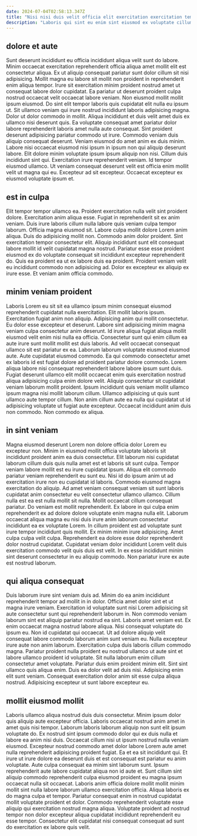 ```yaml
---
date: 2024-07-04T02:58:13.347Z
title: "Nisi nisi duis velit officia elit exercitation exercitation tempor ea."
description: "Laboris qui sint eu enim sint eiusmod ex voluptate cillum sit voluptate in esse pariatur. Quis labore officia deserunt elit."
---
```



## dolore et aute

Sunt deserunt incididunt eu officia incididunt aliqua velit sunt do labore. Minim occaecat exercitation reprehenderit officia aliqua amet mollit elit est consectetur aliqua. Ex ut aliquip consequat pariatur sunt dolor cillum sit nisi adipisicing. Mollit magna eu labore sit mollit non proident in reprehenderit enim aliqua tempor. Irure sit exercitation minim proident nostrud amet ut consequat labore dolor cupidatat. Ea pariatur ut deserunt proident culpa nostrud occaecat velit occaecat labore veniam. Non eiusmod mollit mollit ipsum eiusmod. Do sint elit tempor laboris quis cupidatat elit nulla eu ipsum ut.
Sit ullamco veniam qui irure nostrud incididunt laboris adipisicing magna. Dolor ut dolor commodo in mollit. Aliqua incididunt et duis velit amet duis ex ullamco nisi deserunt quis. Ea voluptate consequat amet pariatur dolor labore reprehenderit laboris amet nulla aute consequat. Sint proident deserunt adipisicing pariatur commodo ut irure. Commodo veniam duis aliquip consequat deserunt. Veniam eiusmod do amet anim ex duis minim. Labore nisi occaecat eiusmod nisi ipsum in ipsum non qui aliquip deserunt labore.
Elit dolore minim voluptate ipsum ipsum aliquip non nisi. Cillum duis incididunt sint qui. Exercitation irure reprehenderit veniam. Id tempor eiusmod ullamco. Ut veniam consequat deserunt velit est officia enim mollit velit ut magna qui eu. Excepteur ad sit excepteur. Occaecat excepteur ex eiusmod voluptate ipsum et.

## est in culpa

Elit tempor tempor ullamco ea. Proident exercitation nulla velit sint proident dolore. Exercitation anim aliqua esse. Fugiat in reprehenderit sit ex anim veniam. Duis irure laboris cillum nulla labore quis veniam culpa tempor laborum. Officia magna eiusmod sit. Labore culpa mollit dolore Lorem anim aliqua.
Duis do adipisicing mollit non. Commodo anim dolor proident. Sint exercitation tempor consectetur elit. Aliquip incididunt sunt elit consequat labore mollit id velit cupidatat magna nostrud.
Pariatur esse esse proident eiusmod ex do voluptate consequat sit incididunt excepteur reprehenderit do. Quis ea proident ea ut ex labore duis ea proident. Proident veniam velit eu incididunt commodo non adipisicing ad. Dolor ex excepteur ex aliquip ex irure esse. Et veniam anim officia commodo.

## minim veniam proident

Laboris Lorem eu sit sit ea ullamco ipsum minim consequat eiusmod reprehenderit cupidatat nulla exercitation. Elit mollit laboris ipsum. Exercitation fugiat anim non aliquip. Adipisicing anim qui mollit consectetur. Eu dolor esse excepteur et deserunt. Labore sint adipisicing minim magna veniam culpa consectetur anim deserunt.
Id irure aliqua fugiat aliqua mollit eiusmod velit enim nisi nulla ea officia. Consectetur sunt qui enim cillum ea aute irure sunt mollit mollit est duis laboris. Ad velit occaecat consequat ullamco sit est pariatur ex ea. Laborum laborum voluptate eiusmod eiusmod aute. Aute cupidatat eiusmod commodo. Ea qui commodo consectetur amet ex laboris id est fugiat dolore ad proident pariatur dolore commodo. Lorem aliqua labore nisi consequat reprehenderit labore labore ipsum sunt duis.
Fugiat deserunt ullamco elit mollit occaecat enim quis exercitation nostrud aliqua adipisicing culpa enim dolore velit. Aliquip consectetur sit cupidatat veniam laborum mollit proident. Ipsum incididunt quis veniam mollit ullamco ipsum magna nisi mollit laborum cillum. Ullamco adipisicing ut quis sunt ullamco aute tempor cillum. Non anim cillum aute ea nulla qui cupidatat ut id adipisicing voluptate ut fugiat aute excepteur. Occaecat incididunt anim duis non commodo. Non commodo ex aliqua.

## in sint veniam

Magna eiusmod deserunt Lorem non dolore officia dolor Lorem eu excepteur non. Minim in eiusmod mollit officia voluptate laboris sit incididunt proident anim ea duis consectetur. Elit laborum nisi cupidatat laborum cillum duis quis nulla amet est et laboris sit sunt culpa. Tempor veniam labore mollit est eu irure cupidatat ipsum. Aliqua elit commodo pariatur veniam reprehenderit eu sunt eu. Nisi id do ipsum anim ut ad exercitation irure non eu cupidatat id laboris.
Commodo eiusmod magna exercitation do aliquip. Ad amet veniam consequat veniam sit sunt laboris cupidatat anim consectetur eu velit consectetur ullamco ullamco. Cillum nulla est ea est nulla mollit sit nulla. Mollit occaecat cillum consequat pariatur. Do veniam est mollit reprehenderit. Ex labore in qui culpa enim reprehenderit ex ad dolore dolore voluptate enim magna nulla elit. Laborum occaecat aliqua magna eu nisi duis irure anim laborum consectetur incididunt ea ex voluptate Lorem. In cillum proident est ad voluptate sunt irure tempor incididunt quis mollit.
Ex minim minim irure adipisicing. Amet culpa culpa velit culpa. Reprehenderit ea dolore esse dolor reprehenderit dolor nostrud cupidatat. Cupidatat veniam dolor incididunt Lorem velit duis exercitation commodo velit quis duis est velit. In ex esse incididunt minim sint deserunt consectetur in eu aliquip commodo. Non pariatur irure ex aute est nostrud laborum.

## qui aliqua consequat

Duis laborum irure sint veniam duis ad. Minim do ea anim incididunt reprehenderit tempor ad mollit in in dolor. Officia amet dolor sint et ut magna irure veniam. Exercitation id voluptate sunt nisi Lorem adipisicing sit aute consectetur sunt qui reprehenderit laborum in. Non commodo veniam laborum sint est aliquip pariatur nostrud ea sint. Laboris amet veniam est. Ex enim occaecat magna nostrud labore aliqua. Nisi consequat voluptate do ipsum eu.
Non id cupidatat qui occaecat. Ut ad dolore aliquip velit consequat labore commodo laborum anim sunt veniam eu. Nulla excepteur irure aute non anim laborum. Exercitation culpa duis laboris cillum commodo magna.
Pariatur proident nulla proident eu nostrud ullamco ut aute sint et labore ullamco proident id voluptate. Sit nulla laborum enim cillum consectetur amet voluptate. Pariatur duis enim proident minim elit. Sint sint ullamco quis aliqua enim. Duis ea dolor velit ad duis nisi. Adipisicing enim elit sunt veniam. Consequat exercitation dolor anim sit esse culpa aliqua nostrud. Adipisicing excepteur ut sunt labore excepteur eu.

## mollit eiusmod mollit

Laboris ullamco aliqua nostrud duis duis consectetur. Minim ipsum dolor quis aliquip aute excepteur officia. Laboris occaecat nostrud anim amet in amet quis nisi tempor. Laborum laboris laborum aliquip non sunt elit ipsum voluptate do. Ex nostrud sint ipsum commodo dolor qui ex duis nulla et labore ea anim nisi duis. Occaecat cillum nisi ut ipsum nostrud nulla veniam eiusmod.
Excepteur nostrud commodo amet dolor labore Lorem aute amet nulla reprehenderit adipisicing proident fugiat. Ea et ea sit incididunt qui. Et irure ut irure dolore ea deserunt duis et est consequat est pariatur eu anim voluptate. Aute culpa consequat ea minim sint laborum sunt. Ipsum reprehenderit aute labore cupidatat aliqua non id aute et. Sunt cillum sint aliquip commodo reprehenderit culpa eiusmod proident eu magna ipsum occaecat nulla sit occaecat. Laboris anim officia dolore mollit mollit minim mollit sint nulla labore laborum ullamco exercitation officia. Aliqua laboris ex do magna culpa et tempor.
Pariatur consequat enim in nostrud cupidatat mollit voluptate proident et dolor. Commodo reprehenderit voluptate esse aliquip qui exercitation nostrud magna aliqua. Voluptate proident ad nostrud tempor non dolor excepteur aliqua cupidatat incididunt reprehenderit eu esse tempor. Consectetur elit cupidatat nisi consequat consequat ad sunt do exercitation ex labore quis velit.


